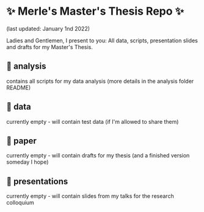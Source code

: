 # :sparkles: Merle's Master's Thesis Repo :sparkles:
(last updated: January 1nd 2022)

Ladies and Gentlemen, I present to you: All data, scripts, presentation slides and drafts for my Master's Thesis.

## :closed_book: analysis 
contains all scripts for my data analysis (more details in the analysis folder README)

## :green_book: data
currently empty - will contain test data (if I'm allowed to share them)

## :orange_book: paper
currently empty - will contain drafts for my thesis (and a finished version someday I hope)

## :blue_book: presentations
currently empty - will contain slides from my talks for the research colloquium
